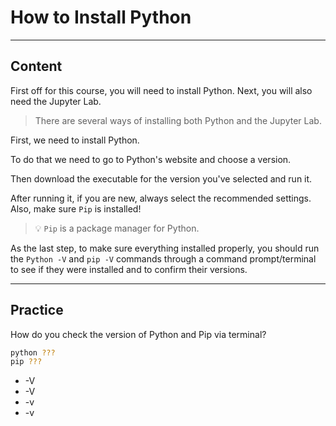 ﻿---
author: Stefan-Stojanovic

type: normal

category: how to

---

# How to Install Python

---
## Content

First off for this course, you will need to install Python. Next, you will also need the Jupyter Lab.

> There are several ways of installing both Python and the Jupyter Lab.

First, we need to install Python.

To do that we need to go to Python's website and choose a version.

Then download the executable for the version you've selected and run it.

After running it, if you are new, always select the recommended settings. Also, make sure `Pip` is installed! 

> 💡 `Pip` is a package manager for Python.

As the last step, to make sure everything installed properly, you should run the `Python -V` and `pip -V` commands through a command prompt/terminal to see if they were installed and to confirm their versions.

---
## Practice

How do you check the version of Python and Pip via terminal?

```sh
python ???
pip ???
```

- -V
- -V
- -v
- -v